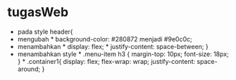 # tugasWeb
* pada style header{
* mengubah    * background-color: #280872 menjadi #9e0c0c;
* menambahkan * display: flex;
              * justify-content: space-between;
}
* menambahkan style  * .menu-item h3 {
                      margin-top: 10px;
                      font-size: 18px;
                      }
                  * .container1{
                        display: flex;
                        flex-wrap: wrap;
                        justify-content: space-around;
                    }

